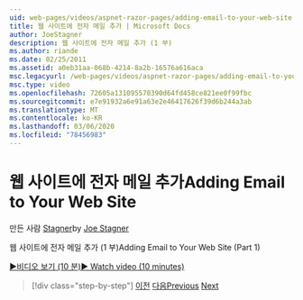```yaml
---
uid: web-pages/videos/aspnet-razor-pages/adding-email-to-your-web-site
title: 웹 사이트에 전자 메일 추가 | Microsoft Docs
author: JoeStagner
description: 웹 사이트에 전자 메일 추가 (1 부)
ms.author: riande
ms.date: 02/25/2011
ms.assetid: a0eb31aa-068b-4214-8a2b-16576a616aca
msc.legacyurl: /web-pages/videos/aspnet-razor-pages/adding-email-to-your-web-site
msc.type: video
ms.openlocfilehash: 72605a131095570390d64fd458ce821ee0f99fbc
ms.sourcegitcommit: e7e91932a6e91a63e2e46417626f39d6b244a3ab
ms.translationtype: MT
ms.contentlocale: ko-KR
ms.lasthandoff: 03/06/2020
ms.locfileid: "78456983"
---
```

# <a name="adding-email-to-your-web-site"></a><span data-ttu-id="45dd4-103">웹 사이트에 전자 메일 추가</span><span class="sxs-lookup"><span data-stu-id="45dd4-103">Adding Email to Your Web Site</span></span>

<span data-ttu-id="45dd4-104">만든 사람 [Stagner](https://github.com/JoeStagner)</span><span class="sxs-lookup"><span data-stu-id="45dd4-104">by [Joe Stagner](https://github.com/JoeStagner)</span></span>

<span data-ttu-id="45dd4-105">웹 사이트에 전자 메일 추가 (1 부)</span><span class="sxs-lookup"><span data-stu-id="45dd4-105">Adding Email to Your Web Site (Part 1)</span></span>

[<span data-ttu-id="45dd4-106">&#9654;비디오 보기 (10 분)</span><span class="sxs-lookup"><span data-stu-id="45dd4-106">&#9654; Watch video (10 minutes)</span></span>](https://channel9.msdn.com/Blogs/ASP-NET-Site-Videos/adding-email-to-your-web-site)

> [!div class="step-by-step"]
> <span data-ttu-id="45dd4-107">[이전](working-with-video.md)
> [다음](adding-search-to-your-web-site.md)</span><span class="sxs-lookup"><span data-stu-id="45dd4-107">[Previous](working-with-video.md)
[Next](adding-search-to-your-web-site.md)</span></span>
